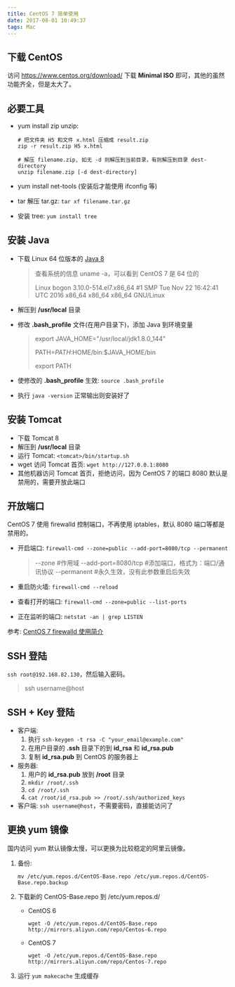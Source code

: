 ```yaml
---
title: CentOS 7 简单使用
date: 2017-08-01 10:49:37
tags: Mac
---
```


## 下载 CentOS

访问  <https://www.centos.org/download/> 下载 **Minimal ISO** 即可，其他的虽然功能齐全，但是太大了。

## 必要工具

* yum install zip unzip: 

  ```
  # 把文件夹 H5 和文件 x.html 压缩成 result.zip
  zip -r result.zip H5 x.html

  # 解压 filename.zip, 如无 -d 则解压到当前目录，有则解压到目录 dest-directory
  unzip filename.zip [-d dest-directory]
  ```

* yum install net-tools (安装后才能使用 ifconfig 等)

* tar 解压 tar.gz: `tar xf filename.tar.gz` 

* 安装 tree: `yum install tree`<!--more-->

## 安装 Java

* 下载 Linux 64  位版本的 [Java 8](http://www.oracle.com/technetwork/java/javase/downloads/jdk8-downloads-2133151.html)

  > 查看系统的信息 uname -a，可以看到 CentOS 7 是 64 位的
  >
  > Linux bogon 3.10.0-514.el7.x86\_64 #1 SMP Tue Nov 22 16:42:41 UTC 2016 x86_64 x86_64 x86_64 GNU/Linux

* 解压到 **/usr/local** 目录

* 修改 **.bash_profile** 文件(在用户目录下)，添加 Java 到环境变量

  > export JAVA_HOME="/usr/local/jdk1.8.0_144"
  >
  > PATH=$PATH:$HOME/bin:$JAVA_HOME/bin
  >
  > export PATH

* 使修改的 **.bash_profile** 生效: `source .bash_profile`

* 执行 `java -version` 正常输出则安装好了

## 安装 Tomcat

* 下载 Tomcat 8
* 解压到 **/usr/local** 目录
* 运行 Tomcat: `<tomcat>/bin/startup.sh`
* wget 访问 Tomcat 首页: `wget http://127.0.0.1:8080` 
* 其他机器访问 Tomcat 首页，拒绝访问，因为 CentOS 7 的端口 8080 默认是禁用的，需要开放此端口

## 开放端口

CentOS 7 使用 firewalld 控制端口，不再使用 iptables，默认 8080 端口等都是禁用的。

* 开启端口: `firewall-cmd --zone=public --add-port=8080/tcp --permanent`

  > --zone #作用域
  > --add-port=8080/tcp  #添加端口，格式为：端口/通讯协议
  > --permanent  #永久生效，没有此参数重启后失效

* 重启防火墙: `firewall-cmd --reload`

* 查看打开的端口: `firewall-cmd --zone=public --list-ports`

* 正在监听的端口: `netstat -an | grep LISTEN` 

参考: [CentOS 7 firewalld 使用简介](http://blog.csdn.net/spxfzc/article/details/39645133)

## SSH 登陆

`ssh root@192.168.82.130`，然后输入密码。

> ssh username@host

## SSH + Key 登陆

* 客户端: 
  1. 执行 `ssh-keygen -t rsa -C "your_email@example.com"`
  2. 在用户目录的 **.ssh** 目录下的到 **id_rsa** 和 **id_rsa.pub**
  3. 复制 **id_rsa.pub** 到 CentOS 的服务器上
* 服务器:
  1. 用户的 **id_rsa.pub** 放到 **/root** 目录
  2. `mkdir /root/.ssh`
  3. `cd /root/.ssh`
  4. `cat /root/id_rsa.pub >> /root/.ssh/authorized_keys`
* 客户端: `ssh username@host`，不需要密码，直接能访问了

## 更换 yum 镜像

国内访问 yum 默认镜像太慢，可以更换为比较稳定的阿里云镜像。

1. 备份:

   ```
   mv /etc/yum.repos.d/CentOS-Base.repo /etc/yum.repos.d/CentOS-Base.repo.backup
   ```

2. 下载新的 CentOS-Base.repo 到 /etc/yum.repos.d/

   * CentOS 6

     ```
     wget -O /etc/yum.repos.d/CentOS-Base.repo http://mirrors.aliyun.com/repo/Centos-6.repo
     ```

   * CentOS 7

     ```
     wget -O /etc/yum.repos.d/CentOS-Base.repo http://mirrors.aliyun.com/repo/Centos-7.repo
     ```

3. 运行 `yum makecache` 生成缓存